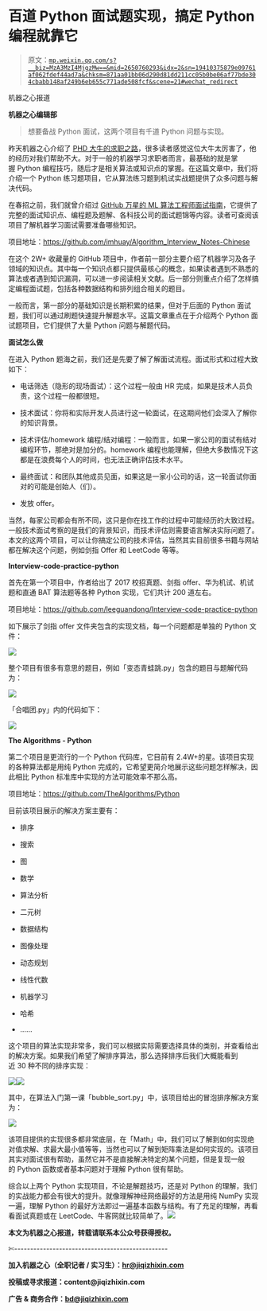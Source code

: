 # 百道 Python 面试题实现，搞定 Python 编程就靠它

> 原文：[`mp.weixin.qq.com/s?__biz=MzA3MzI4MjgzMw==&mid=2650760293&idx=2&sn=19410375879e09761af062fdef44ad7a&chksm=871aa01bb06d290d81dd211cc05b0be06af77bde304cbabb148af249b6eb655c771ade508fcf&scene=21#wechat_redirect`](http://mp.weixin.qq.com/s?__biz=MzA3MzI4MjgzMw==&mid=2650760293&idx=2&sn=19410375879e09761af062fdef44ad7a&chksm=871aa01bb06d290d81dd211cc05b0be06af77bde304cbabb148af249b6eb655c771ade508fcf&scene=21#wechat_redirect)

机器之心报道

**机器之心编辑部**

> 想要备战 Python 面试，这两个项目有千道 Python 问题与实现。

昨天机器之心介绍了 [PHD 大牛的求职之路](http://mp.weixin.qq.com/s?__biz=MzA3MzI4MjgzMw==&mid=2650760180&idx=1&sn=27398d16c2ea56ef6873499993c6d0c3&chksm=871aa78ab06d2e9c5660df67906607abd325efbeddd638e6664bcb0dbb0964541b4249746300&scene=21#wechat_redirect)，很多读者感觉这位大牛太厉害了，他的经历对我们帮助不大。对于一般的机器学习求职者而言，最基础的就是掌握 Python 编程技巧，随后才是相关算法或知识点的掌握。在这篇文章中，我们将介绍一个 Python 练习题项目，它从算法练习题到机试实战题提供了众多问题与解决代码。

在春招之前，我们就曾介绍过 [GitHub 万星的 ML 算法工程师面试指南](http://mp.weixin.qq.com/s?__biz=MzA3MzI4MjgzMw==&mid=2650757466&idx=1&sn=b35dbfbb30c52c40cc4a91589c73937e&chksm=871a9d24b06d14326b88b65dda8c3c745fa88930cd3c537337b1bbb576eb8b97f7d904daecbd&scene=21#wechat_redirect)，它提供了完整的面试知识点、编程题及题解、各科技公司的面试题锦等内容。读者可查阅该项目了解机器学习面试需要准备哪些知识。

项目地址：https://github.com/imhuay/Algorithm_Interview_Notes-Chinese

在这个 2W+ 收藏量的 GitHub 项目中，作者前一部分主要介绍了机器学习及各子领域的知识点。其中每一个知识点都只提供最核心的概念，如果读者遇到不熟悉的算法或者遇到知识漏洞，可以进一步阅读相关文献。后一部分则重点介绍了怎样搞定编程面试题，包括各种数据结构和排列组合相关的题目。

一般而言，第一部分的基础知识是长期积累的结果，但对于后面的 Python 面试题，我们可以通过刷题快速提升解题水平。这篇文章重点在于介绍两个 Python 面试题项目，它们提供了大量 Python 问题与解题代码。

**面试怎么做**

在进入 Python 题海之前，我们还是先要了解了解面试流程。面试形式和过程大致如下：

*   电话筛选（隐形的现场面试）：这个过程一般由 HR 完成，如果是技术人员负责，这个过程一般都很短。

*   技术面试：你将和实际开发人员进行这一轮面试，在这期间他们会深入了解你的知识背景。

*   技术评估/homework 编程/结对编程：一般而言，如果一家公司的面试有结对编程环节，那绝对是加分的。homework 编程也能理解，但绝大多数情况下这都是在浪费每个人的时间，也无法正确评估技术水平。

*   最终面试：和团队其他成员见面，如果这是一家小公司的话，这一轮面试你面对的可能是创始人（们）。

*   发放 offer。

当然，每家公司都会有所不同，这只是你在找工作的过程中可能经历的大致过程。一般技术面试考察的是我们的背景知识，而技术评估则需要语言解决实际问题了。本文的这两个项目，可以让你搞定公司的技术评估，当然其实目前很多书籍与网站都在解决这个问题，例如剑指 Offer 和 LeetCode 等等。

**Interview-code-practice-python**

首先在第一个项目中，作者给出了 2017 校招真题、剑指 offer、华为机试、机试题和直通 BAT 算法题等各种 Python 实现，它们共计 200 道左右。

项目地址：https://github.com/leeguandong/Interview-code-practice-python

如下展示了剑指 offer 文件夹包含的实现文档，每一个问题都是单独的 Python 文件：

![](img/35940e9301c5c8193370435ac548b034.jpg)

整个项目有很多有意思的题目，例如「变态青蛙跳.py」包含的题目与题解代码为：

![](img/f9b89b2f161f21e165b33184be9f122d.jpg)

「合唱团.py」内的代码如下：

![](img/f1cf834b06a2137089ebc3023b2e66f0.jpg)

**The Algorithms - Python**

第二个项目是更流行的一个 Python 代码库，它目前有 2.4W+的星。该项目实现的各种算法都是用纯 Python 完成的，它希望更简介地展示这些问题怎样解决，因此相比 Python 标准库中实现的方法可能效率不那么高。

项目地址：https://github.com/TheAlgorithms/Python

目前该项目展示的解决方案主要有：

*   排序

*   搜索

*   图

*   数学

*   算法分析

*   二元树

*   数据结构

*   图像处理

*   动态规划

*   线性代数

*   机器学习

*   哈希

*   ……

这个项目的算法实现非常多，我们可以根据实际需要选择具体的类别，并查看给出的解决方案。如果我们希望了解排序算法，那么选择排序后我们大概能看到近 30 种不同的排序实现：

![](img/120af840df88210436c78b20d0323dbd.jpg)![](img/e8d3b61d80f7b4c0cca6b40f57ca5fcf.jpg)

其中，在算法入门第一课「bubble_sort.py」中，该项目给出的冒泡排序解决方案为：

![](img/3e7ae28c72bc0c7a62aa854164606db3.jpg)

该项目提供的实现很多都非常底层，在「Math」中，我们可以了解到如何实现绝对值求解、求最大最小值等等，当然也可以了解到矩阵乘法是如何实现的。该项目其实对面试很有帮助，虽然它并不是直接解决特定的某个问题，但是复现一般的 Python 函数或者基本问题对于理解 Python 很有帮助。

综合以上两个 Python 实现项目，不论是解题技巧，还是对 Python 的理解，我们的实战能力都会有很大的提升。就像理解神经网络最好的方法是用纯 NumPy 实现一遍，理解 Python 的最好方法即过一遍基本函数与结构。有了充足的理解，再看看面试真题或在 LeetCode、牛客网就比较简单了。**![](img/98db554c57db91144fde9866558fb8c3.jpg)**

****本文为机器之心报道，**转载请联系本公众号获得授权****。**

✄------------------------------------------------

**加入机器之心（全职记者 / 实习生）：hr@jiqizhixin.com**

**投稿或寻求报道：**content**@jiqizhixin.com**

**广告 & 商务合作：bd@jiqizhixin.com**